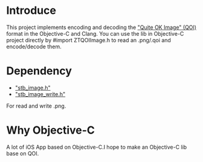 # Introduce
This project implements encoding and decoding the ["Quite OK Image" (QOI)](https://github.com/phoboslab/qoi) format in the Objective-C and Clang.
You can use the lib in Objective-C project directly by #import ZTQOIImage.h to read an .png/.qoi and encode/decode them.

# Dependency
-  ["stb_image.h"](https://github.com/nothings/stb/blob/master/stb_image.h) 
-  ["stb_image_write.h"](https://github.com/nothings/stb/blob/master/stb_image_write.h) 

For read and write .png.

# Why Objective-C
A lot of iOS App based on Objective-C.I hope to make an Objective-C lib base on QOI.